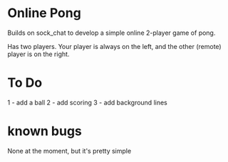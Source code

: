 # Online Pong

Builds on sock_chat to develop a simple online 2-player game of pong.

Has two players. Your player is always on the left, and the other (remote) player is on the right.

# To Do
1 - add a ball
2 - add scoring
3 - add background lines

# known bugs
None at the moment, but it's pretty simple